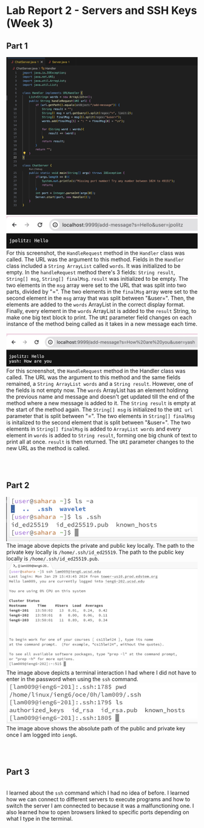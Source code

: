 # Lab Report 2 - Servers and SSH Keys (Week 3)

## Part 1
![Image](ChatServer.jpeg)
<br/>![Image](ChatServerEX1.jpeg)
<br/>For this screenshot, the `HandleRequest` method in the `Handler` class was called. The URL was the argument to this method. Fields in the `Handler` class included a `String ArrayList` called `words`. It was initialized to be empty. In the `handleRequest` method there's 3 fields: `String result`, `String[] msg`, `String[] finalMsg`. `result` was initialized to be empty. The two elements in the `msg` array were set to the URL that was split into two parts, divided by "=". The two elements in the `finalMsg` array were set to the second element in the `msg` array that was split between "&user=". Then, the elements are added to the `words` ArrayList in the correct display format. Finally, every element in the `words` ArrayList is added to the `result` String, to make one big text block to print. The `URI` parameter field changes on each instance of the method being called as it takes in a new message each time.
<br/><br/>![Image](ChatServerEX2.jpeg)
<br/>For this screenshot, the `HandleRequest` method in the Handler class was called. The URL was the argument to this method and the same fields remained, a `String ArrayList words` and a `String result`. However, one of the fields is not empty now. The `words` ArrayList has an element holdinng the previous name and message and doesn't get updated till the end of the method where a new message is added to it. The `String result` is empty at the start of the method again. The `String[] msg` is initialized to the `URI url` parameter that is split between "=". The two elements in `String[] finalMsg` is initalized to the second element that is split between "&user=". The two elements in `String[] finalMsg` is added to `ArrayList words` and every element in `words` is added to `String result`, forming one big chunk of text to print all at once. `result` is then returned. The `URI` parameter changes to the new URL as the method is called.

<br/><br/>
## Part 2

![Image](localPath.jpeg)
<br/>The image above depicts the private and public key locally. The path to the private key locally is `/home/.ssh/id_ed25519`. The path to the public key locally is  `/home/.ssh/id_ed25519.pub`.
<br/>
![Image](noPassword.jpeg)
<br/>The image above depicts a terminal interaction I had where I did not have to enter in the password when using the `ssh` command.
<br/>
![Image](pubKeyAbsPath.jpeg)
<br/>The image above shows the absolute path of the public and private key once I am logged into `ieng6`.

<br/><br/>
## Part 3
<br/>I learned about the `ssh` command which I had no idea of before. I learned how we can connect to different servers to execute programs and how to switch the server I am connected to because it was a malfunctioning one. I also learned how to open browsers linked to specific ports depending on what I type in the terminal.

